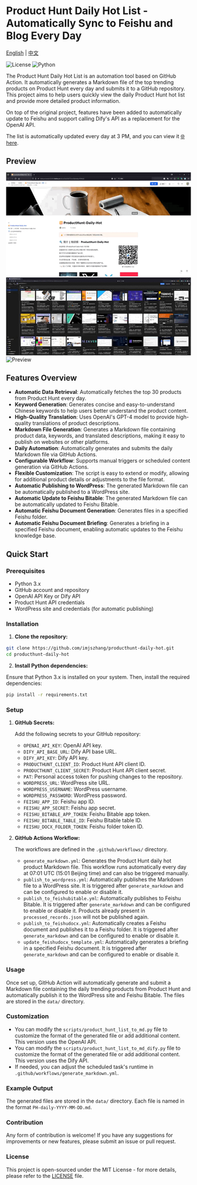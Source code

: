# Product Hunt Daily Hot List - Automatically Sync to Feishu and Blog Every Day

[English](README.en.md) | [中文](README.md)

![License](https://img.shields.io/github/license/ViggoZ/producthunt-daily-hot) ![Python](https://img.shields.io/badge/python-3.x-blue)

The Product Hunt Daily Hot List is an automation tool based on GitHub Action. It automatically generates a Markdown file of the top trending products on Product Hunt every day and submits it to a GitHub repository. This project aims to help users quickly view the daily Product Hunt hot list and provide more detailed product information.

On top of the original project, features have been added to automatically update to Feishu and support calling Dify's API as a replacement for the OpenAI API.

The list is automatically updated every day at 3 PM, and you can view it [🌐 here](https://sxwqam5d2bh.feishu.cn/docx/S2mTdzFrToxGSjx4aAgc4fDBnjb?from=from_copylink).

## Preview
![Preview](./preview_feishu_wiki.gif)
![Preview](./preview_feishu_bitable.gif)
![Preview](./preview.gif)

## Features Overview

- **Automatic Data Retrieval**: Automatically fetches the top 30 products from Product Hunt every day.
- **Keyword Generation**: Generates concise and easy-to-understand Chinese keywords to help users better understand the product content.
- **High-Quality Translation**: Uses OpenAI's GPT-4 model to provide high-quality translations of product descriptions.
- **Markdown File Generation**: Generates a Markdown file containing product data, keywords, and translated descriptions, making it easy to publish on websites or other platforms.
- **Daily Automation**: Automatically generates and submits the daily Markdown file via GitHub Actions.
- **Configurable Workflow**: Supports manual triggers or scheduled content generation via GitHub Actions.
- **Flexible Customization**: The script is easy to extend or modify, allowing for additional product details or adjustments to the file format.
- **Automatic Publishing to WordPress**: The generated Markdown file can be automatically published to a WordPress site.
- **Automatic Update to Feishu Bitable**: The generated Markdown file can be automatically updated to Feishu Bitable.
- **Automatic Feishu Document Generation**: Generates files in a specified Feishu folder.
- **Automatic Feishu Document Briefing**: Generates a briefing in a specified Feishu document, enabling automatic updates to the Feishu knowledge base.

## Quick Start

### Prerequisites

- Python 3.x
- GitHub account and repository
- OpenAI API Key or Dify API
- Product Hunt API credentials
- WordPress site and credentials (for automatic publishing)

### Installation

1. **Clone the repository:**

```bash
git clone https://github.com/imjszhang/producthunt-daily-hot.git
cd producthunt-daily-hot
```

2. **Install Python dependencies:**

Ensure that Python 3.x is installed on your system. Then, install the required dependencies:

```bash
pip install -r requirements.txt
```

### Setup

1. **GitHub Secrets:**

   Add the following secrets to your GitHub repository:

   - `OPENAI_API_KEY`: OpenAI API key.
   - `DIFY_API_BASE_URL`: Dify API base URL.
   - `DIFY_API_KEY`: Dify API key.
   - `PRODUCTHUNT_CLIENT_ID`: Product Hunt API client ID.
   - `PRODUCTHUNT_CLIENT_SECRET`: Product Hunt API client secret.
   - `PAT`: Personal access token for pushing changes to the repository.
   - `WORDPRESS_URL`: WordPress site URL.
   - `WORDPRESS_USERNAME`: WordPress username.
   - `WORDPRESS_PASSWORD`: WordPress password.
   - `FEISHU_APP_ID`: Feishu app ID.
   - `FEISHU_APP_SECRET`: Feishu app secret.
   - `FEISHU_BITABLE_APP_TOKEN`: Feishu Bitable app token.
   - `FEISHU_BITABLE_TABLE_ID`: Feishu Bitable table ID.
   - `FEISHU_DOCX_FOLDER_TOKEN`: Feishu folder token ID.

2. **GitHub Actions Workflow:**

   The workflows are defined in the `.github/workflows/` directory.
   - `generate_markdown.yml`: Generates the Product Hunt daily hot product Markdown file. This workflow runs automatically every day at 07:01 UTC (15:01 Beijing time) and can also be triggered manually.
   - `publish_to_wordpress.yml`: Automatically publishes the Markdown file to a WordPress site. It is triggered after `generate_markdown` and can be configured to enable or disable it.
   - `publish_to_feishubitable.yml`: Automatically publishes to Feishu Bitable. It is triggered after `generate_markdown` and can be configured to enable or disable it. Products already present in `processed_records.json` will not be published again.
   - `publish_to_feishudocx.yml`: Automatically creates a Feishu document and publishes it to a Feishu folder. It is triggered after `generate_markdown` and can be configured to enable or disable it.
   - `update_feishudocx_template.yml`: Automatically generates a briefing in a specified Feishu document. It is triggered after `generate_markdown` and can be configured to enable or disable it.

### Usage

Once set up, GitHub Action will automatically generate and submit a Markdown file containing the daily trending products from Product Hunt and automatically publish it to the WordPress site and Feishu Bitable. The files are stored in the `data/` directory.

### Customization

- You can modify the `scripts/product_hunt_list_to_md.py` file to customize the format of the generated file or add additional content. This version uses the OpenAI API.
- You can modify the `scripts/product_hunt_list_to_md_dify.py` file to customize the format of the generated file or add additional content. This version uses the Dify API.
- If needed, you can adjust the scheduled task's runtime in `.github/workflows/generate_markdown.yml`.

### Example Output

The generated files are stored in the `data/` directory. Each file is named in the format `PH-daily-YYYY-MM-DD.md`.

### Contribution

Any form of contribution is welcome! If you have any suggestions for improvements or new features, please submit an issue or pull request.

### License

This project is open-sourced under the MIT License - for more details, please refer to the [LICENSE](LICENSE) file.

